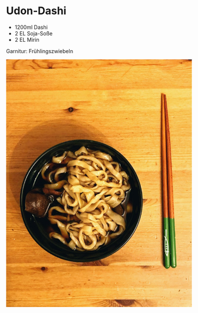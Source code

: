 # Udon-Dashi

* 1200ml Dashi
* 2 EL Soja-Soße
* 2 EL Mirin

Garnitur: Frühlingszwiebeln

![](../../.gitbook/assets/c87ef0bd-5789-4e50-8dab-8cb8206a2854.jpeg)

